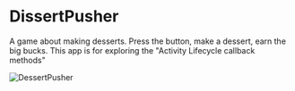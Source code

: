 # DissertPusher
A game about making desserts. Press the button, make a dessert, earn the big bucks.
This app is for exploring the "Activity Lifecycle callback methods"

![DessertPusher](https://user-images.githubusercontent.com/86685007/144488592-d49c3c02-f69d-4e6c-891c-445b6d31b9f9.png)
